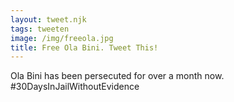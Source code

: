 ```yaml
---
layout: tweet.njk
tags: tweeten
image: /img/freeola.jpg
title: Free Ola Bini. Tweet This!
---
```

Ola Bini has been persecuted for over a month now. #30DaysInJailWithoutEvidence
